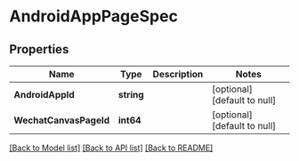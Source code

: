 # AndroidAppPageSpec

## Properties
Name | Type | Description | Notes
------------ | ------------- | ------------- | -------------
**AndroidAppId** | **string** |  | [optional] [default to null]
**WechatCanvasPageId** | **int64** |  | [optional] [default to null]

[[Back to Model list]](../README.md#documentation-for-models) [[Back to API list]](../README.md#documentation-for-api-endpoints) [[Back to README]](../README.md)


